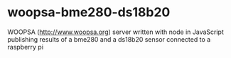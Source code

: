 # woopsa-bme280-ds18b20
WOOPSA (http://www.woopsa.org) server written with node in JavaScript publishing results of a bme280 and a ds18b20 sensor connected to a raspberry pi
